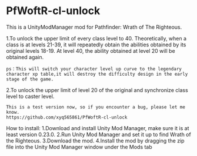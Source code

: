 # PfWoftR-cl-unlock
This is a UnityModManager mod for Pathfinder: Wrath of The Righteous.

1.To unlock the upper limit of every class level to 40.
    Theoretically, when a class is at levels 21-39, it will repeatedly obtain the abilities obtained by its original levels 18-19. At level 40, the ability obtained at level 20 will be obtained again.

    ps：This will switch your character level up curve to the legendary character xp table,it will destroy the difficulty design in the early stage of the game.

2.To unlock the upper limit of level 20 of the original and synchronize class level to caster level.


    This is a test version now, so if you encounter a bug, please let me know.
    https://github.com/xyq565861/PfWoftR-cl-unlock


How to install:
    1.Download and install Unity Mod Manager, make sure it is at least version 0.23.0.
    2.Run Unity Mod Manager and set it up to find Wrath of the Righteous.
    3.Download the mod.
    4.Install the mod by dragging the zip file into the Unity Mod Manager window under the Mods tab
